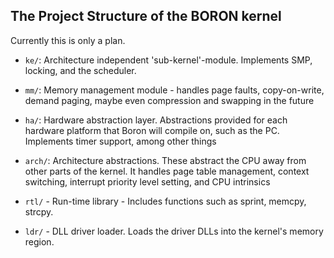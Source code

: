 ## The Project Structure of the BORON kernel

Currently this is only a plan.

* `ke/`: Architecture independent 'sub-kernel'-module. Implements SMP, locking,
  and the scheduler.
  
* `mm/`: Memory management module - handles page faults, copy-on-write, demand
  paging, maybe even compression and swapping in the future
  
* `ha/`: Hardware abstraction layer. Abstractions provided for each hardware
  platform that Boron will compile on, such as the PC. Implements timer support,
  among other things
  
* `arch/`: Architecture abstractions. These abstract the CPU away from other
  parts of the kernel. It handles page table management, context switching,
  interrupt priority level setting, and CPU intrinsics

* `rtl/` - Run-time library - Includes functions such as sprint, memcpy, strcpy.

* `ldr/` - DLL driver loader. Loads the driver DLLs into the kernel's memory region.
